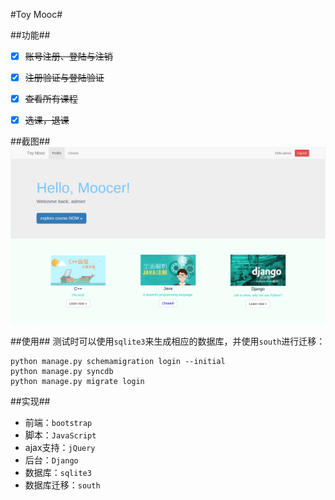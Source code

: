 #Toy Mooc#

##功能##

- [x] <del>账号注册、登陆与注销</del>
- [x] <del>注册验证与登陆验证</del>
- [x] <del>查看所有课程</del>
- [x] <del>选课，退课</del>


##截图##
![ ](/shoot.png)

##使用##
测试时可以使用`sqlite3`来生成相应的数据库，并使用`south`进行迁移：
```
python manage.py schemamigration login --initial
python manage.py syncdb
python manage.py migrate login
```

##实现##

* 前端：`bootstrap`
* 脚本：`JavaScript`
* ajax支持：`jQuery`
* 后台：`Django`
* 数据库：`sqlite3`
* 数据库迁移：`south`

